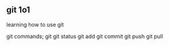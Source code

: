 git 1o1
------------------------------------------------------------------------
learning how to use git

git commands;
git git status 
git add 
git commit
git push
git pull
